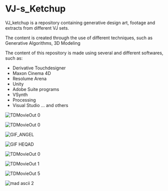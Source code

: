 # VJ-s_Ketchup
VJ_ketchup is a repository containing generative design art, footage and extracts from different VJ sets.

The content is created through the use of different techniques, such as Generative Algorithms, 3D Modeling 

The content of this repository is made using several and different softwares, such as:

- Derivative Touchdesigner
- Maxon Cinema 4D
- Resolume Arena
- Unity 
- Adobe Suite programs
- VSynth
- Processing
- Visual Studio
... and others

![TDMovieOut 0](https://user-images.githubusercontent.com/82780678/194165224-84a8cea2-4138-40eb-a681-7cd11712abf4.gif)

![TDMovieOut 0](https://user-images.githubusercontent.com/82780678/194166954-81e4cc82-c0cf-47ca-be23-4e2fd63c0cab.gif)

![GIF_ANGEL](https://user-images.githubusercontent.com/82780678/194167476-45100b61-fccb-4129-b79b-2e949753db9a.gif)

![GIF HEQAD](https://user-images.githubusercontent.com/82780678/194168234-d259c871-ade4-4818-a225-d31cccabbd6d.gif)

![TDMovieOut 0](https://user-images.githubusercontent.com/82780678/194169436-5d2aa1e8-aae9-4c47-8d01-c9e03eac2230.gif)

![TDMovieOut 1](https://user-images.githubusercontent.com/82780678/194170458-baefef93-3e4e-4062-b17d-3d61c78537ad.gif)

![TDMovieOut 5](https://user-images.githubusercontent.com/82780678/194171421-7441ddd7-25a3-45b9-9277-7a4a99f9fafe.gif)

![mad ascii 2](https://user-images.githubusercontent.com/82780678/194173583-00668224-7625-44eb-948c-b50aa924ed9a.gif)
